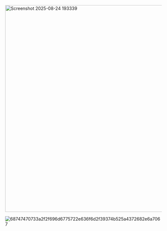 
<img width="766" height="666" alt="Screenshot 2025-08-24 193339" src="https://github.com/user-attachments/assets/3f444787-f047-4c46-b218-7c9c3302bc21" />

![68747470733a2f2f696d6775722e636f6d2f39374b525a4372682e6a7067](https://github.com/user-attachments/assets/3a71eadc-bbd1-4689-9cc8-decba86b3a94)

